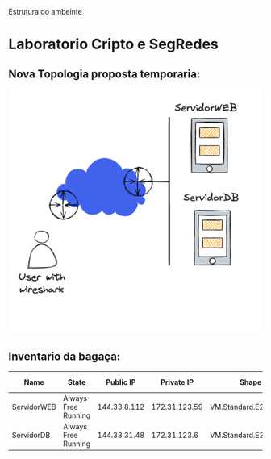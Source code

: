 
Estrutura do ambeinte 

# Laboratorio Cripto e SegRedes

## Nova Topologia proposta temporaria:

![image](./NovoLayoutTemporario.png)

## Inventario da bagaça:

| Name | State | Public IP | Private IP | Shape | OCPU count | Memory (GB) |
|---|---|---|---|---|---|---|
| ServidorWEB | Always Free Running | 144.33.8.112 | 172.31.123.59 | VM.Standard.E2.1.Micro | 1 | 1 |
| ServidorDB | Always Free Running | 144.33.31.48 | 172.31.123.6 | VM.Standard.E2.1.Micro | 1 | 1 |
